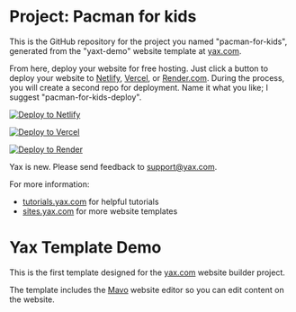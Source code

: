 # Project: Pacman for kids

This is the GitHub repository for the project you named "pacman-for-kids", generated from the "yaxt-demo" website template at [yax.com](https://yax.com).

From here, deploy your website for free hosting. Just click a button to deploy your website to [Netlify](https://www.netlify.com/), [Vercel](https://vercel.com/), or [Render.com](https://render.com/). During the process, you will create a second repo for deployment. Name it what you like; I suggest "pacman-for-kids-deploy".

[![Deploy to Netlify](https://www.netlify.com/img/deploy/button.svg)](https://app.netlify.com/start/deploy?repository=https://github.com/matiaspando/pacman-for-kids)

[![Deploy to Vercel](https://vercel.com/button)](https://vercel.com/import/project?template=https://github.com/matiaspando/pacman-for-kids)

[![Deploy to Render](https://render.com/images/deploy-to-render-button.svg)](https://render.com/deploy)

Yax is new. Please send feedback to [support@yax.com](mailto:support@yax.com?subject=[GitHub]%20pacman-for-kids).

For more information:
- [tutorials.yax.com](https://tutorials.yax.com/) for helpful tutorials
- [sites.yax.com](https://sites.yax.com/) for more website templates


# Yax Template Demo

This is the first template designed for the [yax.com](https://yax.com/) website builder project.

The template includes the [Mavo](https://mavo.io/) website editor so you can edit content on the website.
